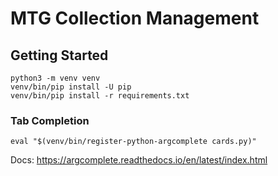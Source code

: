 # MTG Collection Management

## Getting Started

    python3 -m venv venv
    venv/bin/pip install -U pip
    venv/bin/pip install -r requirements.txt

### Tab Completion

    eval "$(venv/bin/register-python-argcomplete cards.py)"

Docs: https://argcomplete.readthedocs.io/en/latest/index.html
